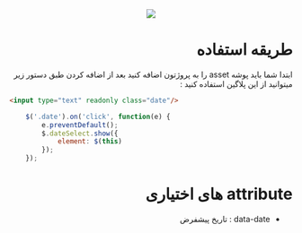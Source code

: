<div  align="center">
    <img src="https://ghaninia.ir/filemanager/uploads/photos/1/datepicker.png" />
</div>
<h1 dir="rtl">طریقه استفاده</h1>
<p dir="rtl">ابتدا شما باید پوشه asset را به پروژتون اضافه کنید بعد از اضافه کردن طبق دستور زیر میتوانید از این پلاگین استفاده کنید :</p>

```html 
<input type="text" readonly class="date"/>
```

```js 
    $('.date').on('click', function(e) {
        e.preventDefault();
        $.dateSelect.show({
            element: $(this)
        });
    });
```
<h1 dir="rtl">attribute های اختیاری</h1>
<ul dir="rtl">
    <li>data-date : تاریخ پیشفرض</li>
</ul>

